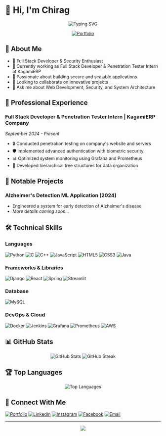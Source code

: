 # 👋 Hi, I'm Chirag

<div align="center">
  <img src="https://readme-typing-svg.demolab.com?font=Fira+Code&duration=3000&pause=1000&color=2C9AF7&center=true&vCenter=true&width=435&lines=Full+Stack+Developer;Security+Enthusiast;Always+Learning" alt="Typing SVG" />
  
  [![Portfolio](https://img.shields.io/badge/Portfolio-000000?style=for-the-badge&logo=About.me&logoColor=white)](https://chiragpkumar.netlify.app/)
</div>

## 🚀 About Me
- 🔭 Full Stack Developer & Security Enthusiast
- 💼 Currently working as Full Stack Developer & Penetration Tester Intern at KagamiERP
- 🌱 Passionate about building secure and scalable applications
- 👯 Looking to collaborate on innovative projects
- 💬 Ask me about Web Development, Security, and System Architecture

## 💼 Professional Experience

### Full Stack Developer & Penetration Tester Intern | KagamiERP Company
*September 2024 - Present*
- 🔒 Conducted penetration testing on company's website and servers
- 🛡️ Implemented advanced authentication with biometric security
- 📊 Optimized system monitoring using Grafana and Prometheus
- 🌳 Developed hierarchical tree structures for data organization

## 🎯 Notable Projects

### Alzheimer's Detection ML Application (2024)
- Engineered a system for early detection of Alzheimer's disease
- *More details coming soon...*

## 🛠️ Technical Skills

### Languages
![Python](https://img.shields.io/badge/Python-3670A0?style=for-the-badge&logo=python&logoColor=ffdd54)
![C](https://img.shields.io/badge/C-%2300599C.svg?style=for-the-badge&logo=c&logoColor=white)
![C++](https://img.shields.io/badge/C++-%2300599C.svg?style=for-the-badge&logo=c%2B%2B&logoColor=white)
![JavaScript](https://img.shields.io/badge/JavaScript-%23323330.svg?style=for-the-badge&logo=javascript&logoColor=%23F7DF1E)
![HTML5](https://img.shields.io/badge/HTML5-%23E34F26.svg?style=for-the-badge&logo=html5&logoColor=white)
![CSS3](https://img.shields.io/badge/CSS3-%231572B6.svg?style=for-the-badge&logo=css3&logoColor=white)
![Java](https://img.shields.io/badge/Java-%23ED8B00.svg?style=for-the-badge&logo=openjdk&logoColor=white)

### Frameworks & Libraries
![Django](https://img.shields.io/badge/Django-%23092E20.svg?style=for-the-badge&logo=django&logoColor=white)
![React](https://img.shields.io/badge/React-%2320232a.svg?style=for-the-badge&logo=react&logoColor=%2361DAFB)
![Spring](https://img.shields.io/badge/Spring-%236DB33F.svg?style=for-the-badge&logo=spring&logoColor=white)
![Streamlit](https://img.shields.io/badge/Streamlit-%23FF4B4B.svg?style=for-the-badge&logo=streamlit&logoColor=white)

### Database
![MySQL](https://img.shields.io/badge/MySQL-%2300f.svg?style=for-the-badge&logo=mysql&logoColor=white)

### DevOps & Cloud
![Docker](https://img.shields.io/badge/Docker-%230db7ed.svg?style=for-the-badge&logo=docker&logoColor=white)
![Jenkins](https://img.shields.io/badge/Jenkins-%232C5263.svg?style=for-the-badge&logo=jenkins&logoColor=white)
![Grafana](https://img.shields.io/badge/Grafana-%23F46800.svg?style=for-the-badge&logo=grafana&logoColor=white)
![Prometheus](https://img.shields.io/badge/Prometheus-%23E6522C.svg?style=for-the-badge&logo=prometheus&logoColor=white)
![AWS](https://img.shields.io/badge/AWS-%23FF9900.svg?style=for-the-badge&logo=amazon-aws&logoColor=white)

## 📊 GitHub Stats
<div align="center">
  <img src="https://github-readme-stats.vercel.app/api?username=Chiragpkumar&show_icons=true&theme=tokyonight" alt="GitHub Stats" />
  <img src="https://github-readme-streak-stats.herokuapp.com/?user=Chiragpkumar&theme=tokyonight" alt="GitHub Streak" />
</div>

## 🏆 Top Languages
<div align="center">
  <img src="https://github-readme-stats.vercel.app/api/top-langs/?username=Chiragpkumar&layout=compact&theme=tokyonight" alt="Top Languages" />
</div>

## 🤝 Connect With Me
[![Portfolio](https://img.shields.io/badge/-Portfolio-000000?style=flat-square&logo=About.me&logoColor=white)](https://chiragpkumar.netlify.app/)
[![LinkedIn](https://img.shields.io/badge/-LinkedIn-0077B5?style=flat-square&logo=linkedin&logoColor=white)](https://linkedin.com/in/chiragpkumar)
[![Instagram](https://img.shields.io/badge/-Instagram-E4405F?style=flat-square&logo=instagram&logoColor=white)](https://instagram.com/ooffx.chirag)
[![Facebook](https://img.shields.io/badge/-Facebook-1877F2?style=flat-square&logo=facebook&logoColor=white)](https://facebook.com/Chiragpkumar)
[![Email](https://img.shields.io/badge/-Email-D14836?style=flat-square&logo=gmail&logoColor=white)](mailto:chiragpkumar@gmail.com)

---
<div align="center">
  <img src="https://avatars.githubusercontent.com/u/107939702?v=4" />
</div>
